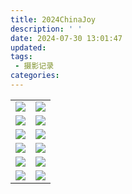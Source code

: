 ```yaml
---
title: 2024ChinaJoy
description: ' '
date: 2024-07-30 13:01:47
updated:
tags:
 - 摄影记录
categories:
---
```

<table>
   <tr>
        <td ><center><img src="https://pub-fc357e9fb3f444e694b227ed64be66b9.r2.dev/2024ChinaJoy/DSC_0098.JPG" ></center></td>
        <td ><center><img src="https://pub-fc357e9fb3f444e694b227ed64be66b9.r2.dev/2024ChinaJoy/DSC_0112.JPG" ></center></td>
   </tr>
   <tr>
        <td><center><img src="https://pub-fc357e9fb3f444e694b227ed64be66b9.r2.dev/2024ChinaJoy/DSC_0119.JPG" ></center></td>
        <td ><center><img src="https://pub-fc357e9fb3f444e694b227ed64be66b9.r2.dev/2024ChinaJoy/DSC_0120.JPG" ></center> </td>
    </tr>
	<tr>
        <td><center><img src="https://pub-fc357e9fb3f444e694b227ed64be66b9.r2.dev/2024ChinaJoy/DSC_0139.JPG" ></center></td>
        <td><center><img src="https://pub-fc357e9fb3f444e694b227ed64be66b9.r2.dev/2024ChinaJoy/DSC_0160.JPG" ></center></td>
    </tr>
	   <tr>
        <td ><center><img src="https://pub-fc357e9fb3f444e694b227ed64be66b9.r2.dev/2024ChinaJoy/DSC_0178.JPG" ></center></td>
        <td ><center><img src="https://pub-fc357e9fb3f444e694b227ed64be66b9.r2.dev/2024ChinaJoy/DSC_0237.JPG" ></center></td>
   </tr>
   <tr>
        <td><center><img src="https://pub-fc357e9fb3f444e694b227ed64be66b9.r2.dev/2024ChinaJoy/DSC_0243.JPG" ></center></td>
        <td ><center><img src="https://pub-fc357e9fb3f444e694b227ed64be66b9.r2.dev/2024ChinaJoy/DSC_0263.JPG" ></center> </td>
    </tr>
	<tr>
        <td><center><img src="https://pub-fc357e9fb3f444e694b227ed64be66b9.r2.dev/2024ChinaJoy/DSC_0271.JPG" ></center></td>
        <td><center><img src="https://pub-fc357e9fb3f444e694b227ed64be66b9.r2.dev/2024ChinaJoy/DSC_0351.JPG" ></center></td>
    </tr>
</table>